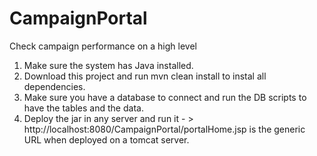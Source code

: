 # CampaignPortal
Check campaign performance on a high level

1. Make sure the system has Java installed.
2. Download this project and run mvn clean install to instal all dependencies.
3. Make sure you have a database to connect and run the DB scripts to have the tables and the data.
4. Deploy the jar in any server and run it - > http://localhost:8080/CampaignPortal/portalHome.jsp is the generic URL when deployed on a tomcat server.
